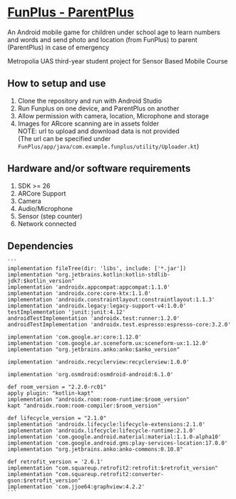 # [FunPlus - ParentPlus](https://github.com/geonhuiy/SensorMobileProject)

An Android mobile game for children under school age to learn numbers and words
and send photo and location (from FunPlus) to parent (ParentPlus) in case of emergency

Metropolia UAS third-year student project for Sensor Based Mobile Course


## How to setup and use
1. Clone the repository and run with Android Studio
1. Run Funplus on one device, and ParentPlus on another
1. Allow permission with camera, location, Microphone and storage
1. Images for ARcore scanning are in assets folder  
NOTE: url to upload and download data is not provided  
(The url can be specified under `FunPlus/app/java/com.example.funplus/utility/Uploader.kt`)

## Hardware and/or software requirements
1. SDK >= 26
1. ARCore Support
1. Camera
1. Audio/Microphone
1. Sensor (step counter)
1. Network connected

## Dependencies
    ``` 
    implementation fileTree(dir: 'libs', include: ['*.jar'])
    implementation "org.jetbrains.kotlin:kotlin-stdlib-jdk7:$kotlin_version"
    implementation 'androidx.appcompat:appcompat:1.1.0'
    implementation 'androidx.core:core-ktx:1.1.0'
    implementation 'androidx.constraintlayout:constraintlayout:1.1.3'
    implementation 'androidx.legacy:legacy-support-v4:1.0.0'
    testImplementation 'junit:junit:4.12'
    androidTestImplementation 'androidx.test:runner:1.2.0'
    androidTestImplementation 'androidx.test.espresso:espresso-core:3.2.0'

    implementation 'com.google.ar:core:1.12.0'
    implementation 'com.google.ar.sceneform.ux:sceneform-ux:1.12.0'
    implementation "org.jetbrains.anko:anko:$anko_version"

    implementation 'androidx.recyclerview:recyclerview:1.0.0'

    implementation 'org.osmdroid:osmdroid-android:6.1.0'

    def room_version = "2.2.0-rc01"
    apply plugin: "kotlin-kapt"
    implementation "androidx.room:room-runtime:$room_version"
    kapt "androidx.room:room-compiler:$room_version"

    def lifecycle_version = "2.1.0"
    implementation 'androidx.lifecycle:lifecycle-extensions:2.1.0'
    implementation 'androidx.lifecycle:lifecycle-runtime:2.1.0'
    implementation 'com.google.android.material:material:1.1.0-alpha10'
    implementation 'com.google.android.gms:play-services-location:17.0.0'
    implementation "org.jetbrains.anko:anko-commons:0.10.8"

    def retrofit_version = '2.6.1'
    implementation "com.squareup.retrofit2:retrofit:$retrofit_version"
    implementation "com.squareup.retrofit2:converter-gson:$retrofit_version"
    implementation 'com.jjoe64:graphview:4.2.2' 
    ```




